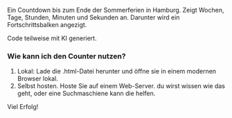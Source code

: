 Ein Countdown bis zum Ende der Sommerferien in Hamburg.
Zeigt Wochen, Tage, Stunden, Minuten und Sekunden an. Darunter wird ein Fortschrittsbalken angezigt.

Code teilweise mit KI generiert.

### Wie kann ich den Counter nutzen?

1.  Lokal: Lade die .html-Datei herunter und öffne sie in einem modernen Browser lokal.
2.  Selbst hosten. Hoste Sie auf einem Web-Server. du wirst wissen wie das geht, oder eine Suchmaschiene kann die helfen.

Viel Erfolg!
